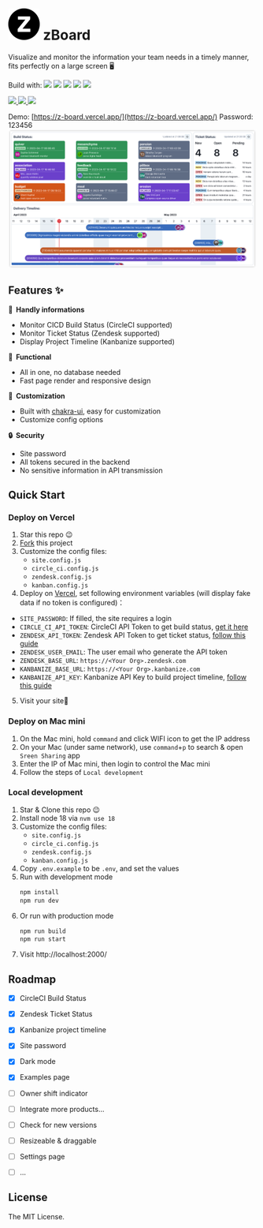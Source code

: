 
# ![](https://raw.githubusercontent.com/Cyronlee/zBoard/main/public/favicon.ico) zBoard

Visualize and monitor the information your team needs in a timely manner, fits perfectly on a large screen 🖥️

Build with: 
![](https://img.shields.io/badge/Next.js-000000?style=flat-square&logo=nextdotjs&logoColor=white)
![](https://img.shields.io/badge/React-377DA0?style=flat-square&logo=react&logoColor=white)
![](https://img.shields.io/badge/Chakra_UI-319795?style=flat-square&logo=chakraui&logoColor=white)
![](https://img.shields.io/badge/TypeScript-3178C6?style=flat-square&logo=typescript&logoColor=white)
![](https://img.shields.io/badge/Vercel-000000?style=flat-square&logo=vercel&logoColor=white)

<p>
  <a aria-label="GitHub package.json version" href="https://github.com/Cyronlee/zBoard/releases" title="GitHub package.json version">
    <img src="https://img.shields.io/github/package-json/v/cyronlee/zboard?style=for-the-badge">
  </a>
  <a aria-label="GitHub commit activity" href="https://github.com/Cyronlee/zBoard/commits/main" title="GitHub commit activity">
    <img src="https://img.shields.io/github/commit-activity/m/Cyronlee/zBoard?style=for-the-badge">
  </a>
  <a aria-label="Build status" href="#" title="Build status">
    <img src="https://img.shields.io/github/deployments/Cyronlee/zBoard/Production?logo=Vercel&style=for-the-badge">
  </a>
</p>

Demo: [https://z-board.vercel.app/](https://z-board.vercel.app/) Password: 123456
![](https://github.com/Cyronlee/zBoard/blob/main/docs/screenshots/home.png?raw=true")

## Features ✨

**🚀 &nbsp;Handly informations**

- Monitor CICD Build Status (CircleCI supported)
- Monitor Ticket Status (Zendesk supported)
- Display Project Timeline (Kanbanize supported)

**🚙 &nbsp;Functional**

- All in one, no database needed
- Fast page render and responsive design

**🎨 &nbsp;Customization**

- Built with [chakra-ui](https://chakra-ui.com/getting-started), easy for customization
- Customize config options

**🔒 &nbsp;Security**

- Site password
- All tokens secured in the backend
- No sensitive information in API transmission


## Quick Start

### Deploy on Vercel

1. Star this repo 😉
2. [Fork](https://github.com/Cyronlee/zBoard/fork) this project
3. Customize the config files:
   - `site.config.js`
   - `circle_ci.config.js`
   - `zendesk.config.js`
   - `kanban.config.js`
4. Deploy on [Vercel](https://vercel.com), set following environment variables (will display fake data if no token is configured)：
  - `SITE_PASSWORD`: If filled, the site requires a login
  - `CIRCLE_CI_API_TOKEN`: CircleCI API Token to get build status, [get it here](https://app.circleci.com/settings/user/tokens)
  - `ZENDESK_API_TOKEN`: Zendesk API Token to get ticket status, [follow this guide](https://support.zendesk.com/hc/en-us/articles/4408889192858-Generating-a-new-API-token)
  - `ZENDESK_USER_EMAIL`: The user email who generate the API token
  - `ZENDESK_BASE_URL`: `https://<Your Org>.zendesk.com`
  - `KANBANIZE_BASE_URL`: `https://<Your Org>.kanbanize.com`
  - `KANBANIZE_API_KEY`: Kanbanize API Key to build project timeline, [follow this guide](https://kanbanize.com/api)
5. Visit your site🎉

### Deploy on Mac mini

1. On the Mac mini, hold `command` and click WIFI icon to get the IP address
2. On your Mac (under same network), use `command`+`p` to search & open `Sreen Sharing` app
3. Enter the IP of Mac mini, then login to control the Mac mini
4. Follow the steps of `Local development`


### Local development

1. Star & Clone this repo 😉
2. Install node 18 via `nvm use 18`
3. Customize the config files:
   - `site.config.js`
   - `circle_ci.config.js`
   - `zendesk.config.js`
   - `kanban.config.js`
4. Copy `.env.example` to be `.env`, and set the values
5. Run with development mode
   ```bash
   npm install
   npm run dev
   ```
6. Or run with production mode
   ```bash
   npm run build
   npm run start
   ```
7. Visit http://localhost:2000/


## Roadmap

- [x] CircleCI Build Status
- [x] Zendesk Ticket Status
- [x] Kanbanize project timeline
- [x] Site password
- [x] Dark mode
- [x] Examples page
- [ ] Owner shift indicator
- [ ] Integrate more products...
- [ ] Check for new versions
- [ ] Resizeable & draggable
- [ ] Settings page
- [ ] ...


## License

The MIT License.
